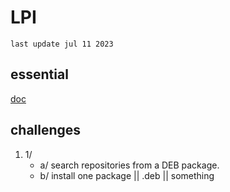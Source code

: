 # LPI
`last update jul 11 2023`
## essential 
<a href="https://learning.lpi.org/en/learning-materials/010-160/" >doc</a>
## challenges
1. 1/
   - a/ search repositories from a DEB package.
   - b/ install one package || .deb || something

